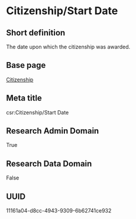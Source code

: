 # Citizenship/Start Date
## Short definition
The date upon which the citizenship was awarded.
## Base page
[Citizenship](https://github.com/EuroCRIS/CASRAI-Dictionairies/blob/main/Objects/Citizenship.md)
## Meta title
csr:Citizenship/Start Date
## Research Admin Domain
True
## Research Data Domain
False
## UUID
11161a04-d8cc-4943-9309-6b62741ce932
